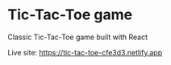 # Tic-Tac-Toe game

Classic Tic-Tac-Toe game built with React

Live site: https://tic-tac-toe-cfe3d3.netlify.app
